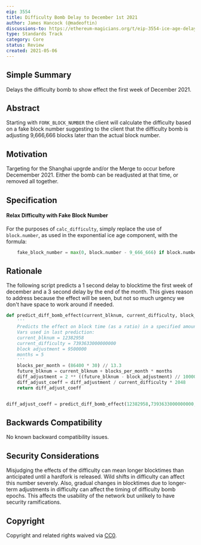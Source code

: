 ```yaml
---
eip: 3554
title: Difficulty Bomb Delay to December 1st 2021
author: James Hancock (@madeoftin)
discussions-to: https://ethereum-magicians.org/t/eip-3554-ice-age-delay-targeting-december-2021/6188
type: Standards Track
category: Core
status: Review
created: 2021-05-06
---
```


## Simple Summary
Delays the difficulty bomb to show effect the first week of December 2021.

## Abstract
Starting with `FORK_BLOCK_NUMBER` the client will calculate the difficulty based on a fake block number suggesting to the client that the difficulty bomb is adjusting 9,666,666 blocks later than the actual block number.

## Motivation
Targeting for the Shanghai upgrde and/or the Merge to occur before Decemember 2021. Either the bomb can be readjusted at that time, or removed all together.

## Specification
#### Relax Difficulty with Fake Block Number
For the purposes of `calc_difficulty`, simply replace the use of `block.number`, as used in the exponential ice age component, with the formula:
```py
    fake_block_number = max(0, block.number - 9_666_666) if block.number >= FORK_BLOCK_NUMBER else block.number
```
## Rationale

The following script predicts a 1 second delay to blocktime the first week of december and a 3 second delay by the end of the month. This gives reason to address because the effect will be seen, but not so much urgency we don't have space to work around if needed.

```python
def predict_diff_bomb_effect(current_blknum, current_difficulty, block_adjustment, months):
    '''
    Predicts the effect on block time (as a ratio) in a specified amount of months in the future.
    Vars used in last prediction:
    current_blknum = 12382958
    current_difficulty = 7393633000000000
    block adjustment = 9500000
    months = 5
    '''
    blocks_per_month = (86400 * 30) // 13.3
    future_blknum = current_blknum + blocks_per_month * months
    diff_adjustment = 2 ** ((future_blknum - block_adjustment) // 100000 - 2)
    diff_adjust_coeff = diff_adjustment / current_difficulty * 2048
    return diff_adjust_coeff 


diff_adjust_coeff = predict_diff_bomb_effect(12382958,7393633000000000,9666666,6)
```

## Backwards Compatibility
No known backward compatibility issues.

## Security Considerations
Misjudging the effects of the difficulty can mean longer blocktimes than anticipated until a hardfork is released. Wild shifts in difficulty can affect this number severely. Also, gradual changes in blocktimes due to longer-term adjustments in difficulty can affect the timing of difficulty bomb epochs. This affects the usability of the network but unlikely to have security ramifications.

## Copyright
Copyright and related rights waived via [CC0](https://creativecommons.org/publicdomain/zero/1.0/).
